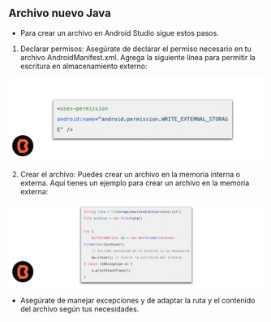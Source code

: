 ## Archivo nuevo Java

* Para crear un archivo en Android Studio sigue estos pasos.

1. Declarar permisos: Asegúrate de declarar el permiso necesario en tu archivo AndroidManifest.xml. Agrega la siguiente línea para permitir la escritura en almacenamiento externo:

![Java](img/01.png)

2. Crear el archivo: Puedes crear un archivo en la memoria interna o externa. Aquí tienes un ejemplo para crear un archivo en la memoria externa:

![Java](img/02.png)

* Asegúrate de manejar excepciones y de adaptar la ruta y el contenido del archivo según tus necesidades.